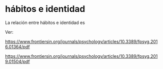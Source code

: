 # hábitos e identidad

La relación entre hábitos e identidad es 

Ver:

https://www.frontiersin.org/journals/psychology/articles/10.3389/fpsyg.2016.01364/pdf

https://www.frontiersin.org/journals/psychology/articles/10.3389/fpsyg.2019.01504/pdf

